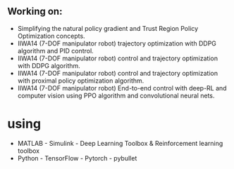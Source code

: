 ## Working on: 
 - Simplifying the natural policy gradient and Trust Region Policy Optimization concepts.
 - IIWA14 (7-DOF manipulator robot) trajectory optimization with DDPG algorithm and PID control.
 - IIWA14 (7-DOF manipulator robot) control and trajectory optimization with DDPG algorithm.
 - IIWA14 (7-DOF manipulator robot) control and trajectory optimization with proximal policy optimization algorithm. 
 - IIWA14 (7-DOF manipulator robot) End-to-end control with deep-RL and computer vision using PPO algorithm and convolutional neural nets.
 # using
 - MATLAB - Simulink - Deep Learning Toolbox & Reinforcement learning toolbox
 - Python - TensorFlow - Pytorch - pybullet
